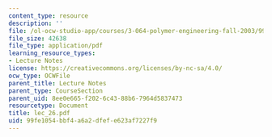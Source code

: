 ```yaml
---
content_type: resource
description: ''
file: /ol-ocw-studio-app/courses/3-064-polymer-engineering-fall-2003/99fe1054bbf4a6a2dfefe623af7227f9_lec_26.pdf
file_size: 42638
file_type: application/pdf
learning_resource_types:
- Lecture Notes
license: https://creativecommons.org/licenses/by-nc-sa/4.0/
ocw_type: OCWFile
parent_title: Lecture Notes
parent_type: CourseSection
parent_uid: 8ee0e665-f202-6c43-88b6-7964d5837473
resourcetype: Document
title: lec_26.pdf
uid: 99fe1054-bbf4-a6a2-dfef-e623af7227f9
---
```

